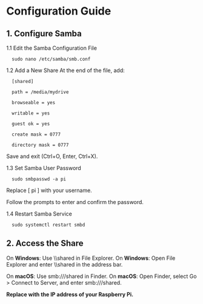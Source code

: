 # Configuration Guide

## 1. Configure Samba

1.1 Edit the Samba Configuration File
   
      sudo nano /etc/samba/smb.conf

1.2 Add a New Share
   At the end of the file, add:
   
      [shared]
      
      path = /media/mydrive
      
      browseable = yes
      
      writable = yes
      
      guest ok = yes
      
      create mask = 0777
      
      directory mask = 0777

   Save and exit (Ctrl+O, Enter, Ctrl+X).

1.3 Set Samba User Password

      sudo smbpasswd -a pi

Replace [ pi ] with your username.

Follow the prompts to enter and confirm the password.

1.4 Restart Samba Service

      sudo systemctl restart smbd

## 2. Access the Share

On **Windows**: Use \\<raspberrypi-ip>\shared in File Explorer.
On **Windows**: Open File Explorer and enter \\<raspberrypi-ip>\shared in the address bar.

On **macOS**: Use smb://<raspberrypi-ip>/shared in Finder.
On **macOS**: Open Finder, select Go > Connect to Server, and enter smb://<raspberrypi-ip>/shared.

**Replace <raspberrypi-ip> with the IP address of your Raspberry Pi.**



